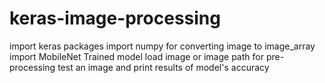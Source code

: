 # keras-image-processing
import keras packages
import numpy for converting image to image_array
import MobileNet Trained model
load image or image path for pre-processing
test an image and print results of model's accuracy


